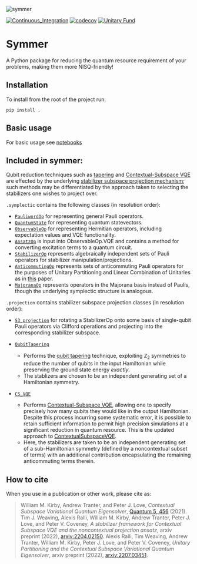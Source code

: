 ![symmer](https://github.com/UCL-CCS/symmer/blob/main/images/symmer_logo.png)

[![Continuous_Integration](https://github.com/UCL-CCS/symmer/actions/workflows/pull_request.yaml/badge.svg)](https://github.com/UCL-CCS/symmer/actions/workflows/pull_request.yaml)
[![codecov](https://codecov.io/gh/UCL-CCS/symmer/branch/main/graph/badge.svg?token=PZzJNZuEEW)](https://codecov.io/gh/UCL-CCS/symmer)
[![Unitary Fund](https://img.shields.io/badge/Supported%20By-UNITARY%20FUND-brightgreen.svg?style=for-the-badge)](http://unitary.fund)
# Symmer

A Python package for reducing the quantum resource requirement of your problems, making them more NISQ-friendly!

## Installation
To install from the root of the project run:

```
pip install .
```

## Basic usage
For basic usage see [notebooks](https://github.com/UCL-CCS/symmer/tree/main/notebooks)

## Included in symmer:
Qubit reduction techniques such as [tapering](https://arxiv.org/abs/1701.08213) and [Contextual-Subspace VQE](https://doi.org/10.22331/q-2021-05-14-456) are effected by the underlying [stabilizer subspace projection mechanism](https://arxiv.org/abs/2204.02150); such methods may be differentiated by the approach taken to selecting the stabilizers one wishes to project over. 

`.symplectic` contains the following classes (in resolution order):
- [`PauliwordOp`](https://github.com/UCL-CCS/symmer/tree/main/symmer/symplectic/base.py) for representing general Pauli operators.
- [`QuantumState`](https://github.com/UCL-CCS/symmer/tree/main/symmer/symplectic/base.py) for representing quantum statevectors.
- [`ObservableOp`](https://github.com/UCL-CCS/symmer/tree/main/symmer/symplectic/observable_op.py) for representing Hermitian operators, including expectation values and VQE functionality.
- [`AnsatzOp`](https://github.com/UCL-CCS/symmer/tree/main/symmer/symplectic/ansatz_op.py) is input into ObservableOp.VQE and contains a method for converting excitation terms to a quantum circuit.
- [`StabilizerOp`](https://github.com/UCL-CCS/symmer/tree/main/symmer/symplectic/stabilizer_op.py) represents algebraically independent sets of Pauli operators for stabilizer manipulation/projections.
- [`AnticommutingOp`](https://github.com/UCL-CCS/symmer/tree/main/symmer/symplectic/anticommuting_op.py) represents sets of anticommuting Pauli operators for the purposes of Unitary Partitioning and Linear Combination of Unitaries as in [this](https://arxiv.org/abs/2207.03451) paper.
- [`MajoranaOp`](https://github.com/UCL-CCS/symmer/tree/main/symmer/symplectic/majorana_op.py) represents operators in the Majorana basis instead of Paulis, though the underlying symplectic structure is analogous.

`.projection` contains stabilizer subspace projection classes (in resolution order):
- [`S3_projection`](https://github.com/UCL-CCS/symmer/tree/main/symmer/projection/base.py) for rotating a StabilizerOp onto some basis of single-qubit Pauli operators via Clifford operations and projecting into the corresponding stabilizer subspace.

- [`QubitTapering`](https://github.com/UCL-CCS/symmer/tree/main/symmer/projection/qubit_tapering.py) 
  - Performs the [qubit tapering](https://arxiv.org/abs/1701.08213) technique, exploiting $\mathbb{Z}_2$ symmetries to reduce the number of qubits in the input Hamiltonian while preserving the ground state energy _exactly_.
  - The stablizers are chosen to be an independent generating set of a Hamiltonian symmetry.
  
- [`CS_VQE`](https://github.com/UCL-CCS/symmer/tree/main/symmer/projection/cs_vqe.py) 
  - Performs [Contextual-Subspace VQE](https://quantum-journal.org/papers/q-2021-05-14-456/), allowing one to specify precisely how many qubits they would like in the output Hamiltonian. Despite this process incurring some systematic error, it is possible to retain sufficient information to permit high precision simulations at a significant reduction in quantum resource. This is the updated approach to [ContextualSubspaceVQE](https://github.com/wmkirby1/ContextualSubspaceVQE).
  - Here, the stabilizers are taken to be an independent generating set of a sub-Hamiltonian symmetry (defined by a noncontextual subset of terms) with an additional contribution encapsulating the remaining anticommuting terms therein.

## How to cite

When you use in a publication or other work, please cite as:

> William M. Kirby, Andrew Tranter, and Peter J. Love, *Contextual Subspace Variational Quantum Eigensolver*, [Quantum 5, 456](https://doi.org/10.22331/q-2021-05-14-456) (2021).
> Tim J. Weaving, Alexis Ralli, William M. Kirby, Andrew Tranter, Peter J. Love, and Peter V. Coveney, *A stabilizer framework for Contextual Subspace VQE and the noncontextual projection ansatz*, arxiv preprint (2022), [arxiv:2204.02150](https://arxiv.org/abs/2204.02150).
> Alexis Ralli, Tim Weaving, Andrew Tranter, William M. Kirby, Peter J. Love, and Peter V. Coveney, *Unitary Partitioning and the Contextual Subspace Variational Quantum Eigensolver*, arxiv preprint (2022), [arxiv:2207.03451](https://arxiv.org/abs/2207.03451).
